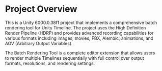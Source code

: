 # Project Overview

This is a Unity 6000.0.38f1 project that implements a comprehensive batch rendering tool for Unity Timeline. The project uses the High Definition Render Pipeline (HDRP) and provides advanced recording capabilities for various formats including images, movies, FBX, Alembic, animations, and AOV (Arbitrary Output Variables).

The Batch Rendering Tool is a complete editor extension that allows users to render multiple Timelines sequentially with full control over output formats, resolutions, and rendering settings.